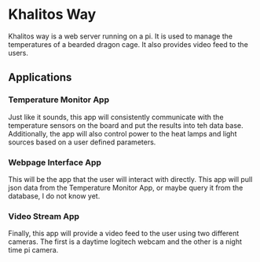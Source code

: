 # Khalitos Way

Khalitos way is a web server running on a pi. It is used to manage the temperatures of a bearded
dragon cage. It also provides video feed to the users. 

## Applications

### Temperature Monitor App

Just like it sounds, this app will consistently communicate with the temperature sensors on the
board and put the results into teh data base. Additionally, the app will also control power to
the heat lamps and light sources based on a user defined parameters.

### Webpage Interface App

This will be the app that the user will interact with directly. This app will pull json data from
the Temperature Monitor App, or maybe query it from the database, I do not know yet.

### Video Stream App

Finally, this app will provide a video feed to the user using two different cameras. The first is a
daytime logitech webcam and the other is a night time pi camera.
